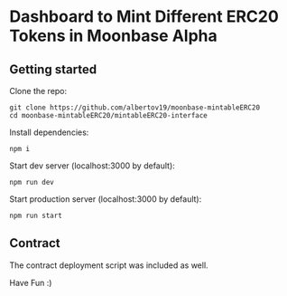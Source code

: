 # Dashboard to Mint Different ERC20 Tokens in Moonbase Alpha

## Getting started

Clone the repo:

```
git clone https://github.com/albertov19/moonbase-mintableERC20
cd moonbase-mintableERC20/mintableERC20-interface
```

Install dependencies:

```
npm i
```

Start dev server (localhost:3000 by default):

```
npm run dev
```

Start production server (localhost:3000 by default):

```
npm run start
```

## Contract

The contract deployment script was included as well.

Have Fun :)
